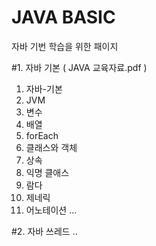 # JAVA BASIC
자바 기번 학습을 위한 패이지

#1. 자바 기본 ( JAVA 교육자료.pdf )
1. 자바-기본
2. JVM
3. 변수
4. 배열
5. forEach
6. 클래스와 객체
7. 상속
8. 익명 클애스
9. 람다
10. 제네릭
11. 어노테이션 
...

#2. 자바 쓰레드 
..
